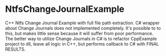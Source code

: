 # NtfsChangeJournalExample

C++ Ntfs Change Journal Example with full file path extraction.
C# wrapper about Change Journals does not implemented completely. It's possible to to this, but makes little sense because it will suffer from poor performance. The better way to utilize Change Journals in C# is to refactor CppExample project to dll, leave all logic in C++, but performs callback to C# with FINAL RESULTS.